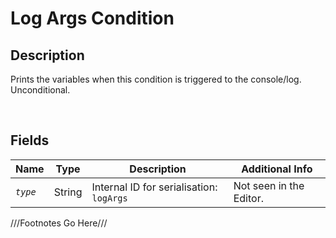 Log Args Condition
============= 

## Description

Prints the variables when this condition is triggered to the console/log. Unconditional.

<br />

## Fields

| Name     | Type   | Description | Additional Info |
| -------- | ------ | ----------- | --------------- |
| *`type`* | String |      Internal ID for serialisation: `logArgs`       |         Not seen in the Editor.        |

///Footnotes Go Here///

[^-1]: Fields in *italics* are required for the Object to be valid.  
